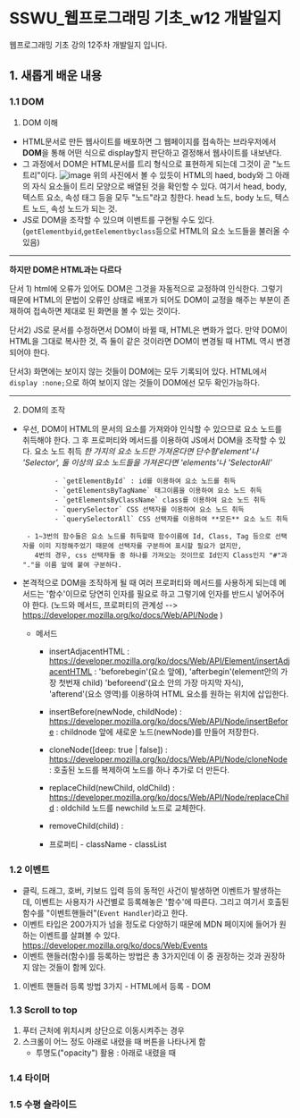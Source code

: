 # SSWU_웹프로그래밍 기초_w12 개발일지
웹프로그래밍 기초 강의 12주차 개발일지 입니다.
       
## 1. 새롭게 배운 내용
### 1.1 DOM

1) DOM 이해
- HTML문서로 만든 웹사이트를 배포하면 그 웹페이지를 접속하는 브라우저에서 **DOM**을 통해 어떤 식으로 display할지 판단하고 결정해서 웹사이트를 내보낸다. 
- 그 과정에서 DOM은 HTML문서를 트리 형식으로 표현하게 되는데 그것이 곧 "노드 트리"이다. 
![image](https://user-images.githubusercontent.com/65717358/119597191-846c0c00-be1b-11eb-9706-f94ee8333298.png)
위의 사진에서 볼 수 있듯이 HTML의 haed, body와 그 아래의 자식 요소들이 트리 모양으로 배열된 것을  확인할 수 있다. 여기서 head, body, 텍스트 요소, 속성 태그 등을 모두 "노드"라고 칭한다. head 노드, body 노드, 텍스트 노드, 속성 노드가 되는 것. 
- JS로 DOM을 조작할 수 있으며 이벤트를 구현될 수도 있다. (`getElementbyid`,`getEelementbyclass`등으로 HTML의 요소 노드들을 불러올 수 있음) 

----

**하지만 DOM은 HTML과는 다르다**

단서 1) html에 오류가 있어도 DOM은 그것을 자동적으로 교정하여 인식한다. 그렇기 때문에 HTML의 문법이 오류인 상태로 배포가 되어도 DOM이 교정을 해주는 부분이 존재하여 접속하면 제대로 된 화면을 볼 수 있는 것이다. 

단서2) JS로 문서를 수정하면서 DOM이 바뀔 때, HTML은 변화가 없다. 만약 DOM이 HTML을 그대로 복사한 것, 즉 둘이 같은 것이라면 DOM이 변경될 때 HTML 역시 변경되어야 한다. 

단서3) 화면에는 보이지 않는 것들이 DOM에는 모두 기록되어 있다. HTML에서 `display :none;`으로 하여 보이지 않는 것들이 DOM에선 모두 확인가능하다. 

----  

2) DOM의 조작 
- 우선, DOM이 HTML의 문서의 요소를 가져와야 인식할 수 있으므로 요소 노드를 취득해야 한다. 그 후 프로퍼티와 메서드를 이용하여 JS에서 DOM을 조작할 수 있다. 
  요소 노드 취득 *한 가지의 요소 노드만 가져온다면 단수형'element'나 'Selector', 둘 이상의 요소 노드들을 가져온다면 'elements'나 'SelectorAll'*

              - `getElementById` : id를 이용하여 요소 노드를 취득 
              - `getElementsByTagName` 태그이름을 이용하여 요소 노드 취득
              - `getElementsByClassName` class를 이용하여 요소 노드 취득
              - `querySelector` CSS 선택자를 이용하여 요소 노드 취득
              - `querySelectorAll` CSS 선택자를 이용하여 **모든** 요소 노드 취득
       
       - 1~3번의 함수들은 요소 노드를 취득할때 함수이름에 Id, Class, Tag 등으로 선택자를 이미 지정해주었기 때문에 선택자를 구분하여 표시할 필요가 없지만, 
         4번의 경우, css 선택자들 중 하나를 가져오는 것이므로 Id인지 Class인지 "#"과 "."을 이름 앞에 붙여 구분하다. 
    
- 본격적으로 DOM을 조작하게 될 때 여러 프로퍼티와 메서드를 사용하게 되는데 메서드는 '함수'이므로 당연히 인자를 필요로 하고 그렇기에 인자를 반드시 넣어주어야 한다. 
  (노드와 메서드, 프로퍼티의 관계성 --> https://developer.mozilla.org/ko/docs/Web/API/Node )

    - 메서드              
         - insertAdjacentHTML
                : https://developer.mozilla.org/ko/docs/Web/API/Element/insertAdjacentHTML
                : 'beforebegin'(요소 앞에), 'afterbegin'(element안의 가장 첫번재 child) 'beforeend'(요소 안의 가장 마지막 자식), 'afterend'(요소 영역)를 이용하여 HTML 요소를 원하는 위치에 삽입한다. 
         - insertBefore(newNode, childNode)
                : https://developer.mozilla.org/ko/docs/Web/API/Node/insertBefore
                : childnode 앞에 새로운 노드(newNode)를 만들어 저장한다. 
              
         - cloneNode([deep: true | false])
                : https://developer.mozilla.org/ko/docs/Web/API/Node/cloneNode
                : 호출된 노드를 복제하여 노드를 하나 추가로 더 만든다. 
              
         - replaceChild(newChild, oldChild)
                : https://developer.mozilla.org/ko/docs/Web/API/Node/replaceChild
                : oldchild 노드를 newchild 노드로 교체한다. 
              
         - removeChild(child)
                : 
       
       - 프로퍼티
              - className 
              - classList


### 1.2 이벤트
- 클릭, 드래그, 호버, 키보드 입력 등의 동적인 사건이 발생하면 이벤트가 발생하는데, 이벤트는 사용자가 사건별로 등록해놓은 '함수'에 따른다. 그리고 여기서 호출된 함수를 "이벤트핸들러"(`Event Handler`)라고 한다. 
- 이벤트 타입은 200가지가 넘을 정도로 다양하기 때문에 MDN 페이지에 들어가 원하는 이벤트를 살펴볼 수 있다. https://developer.mozilla.org/ko/docs/Web/Events
- 이벤트 핸들러(함수)를 등록하는 방법은 총 3가지인데 이 중 권장하는 것과 권장하지 않는 것들이 함께 있다. 

1) 이벤트 핸들러 등록 방법 3가지 
       - HTML에서 등록
       - DOM
### 1.3 Scroll to top 

1) 푸터 근처에 위치시켜 상단으로 이동시켜주는 경우
2) 스크롤이 어느 정도 아래로 내렸을 때 버튼을 나타나게 함 
   - 투명도("opacity") 활용 : 아래로 내렸을 때 


### 1.4 타이머
### 1.5 수평 슬라이드 
